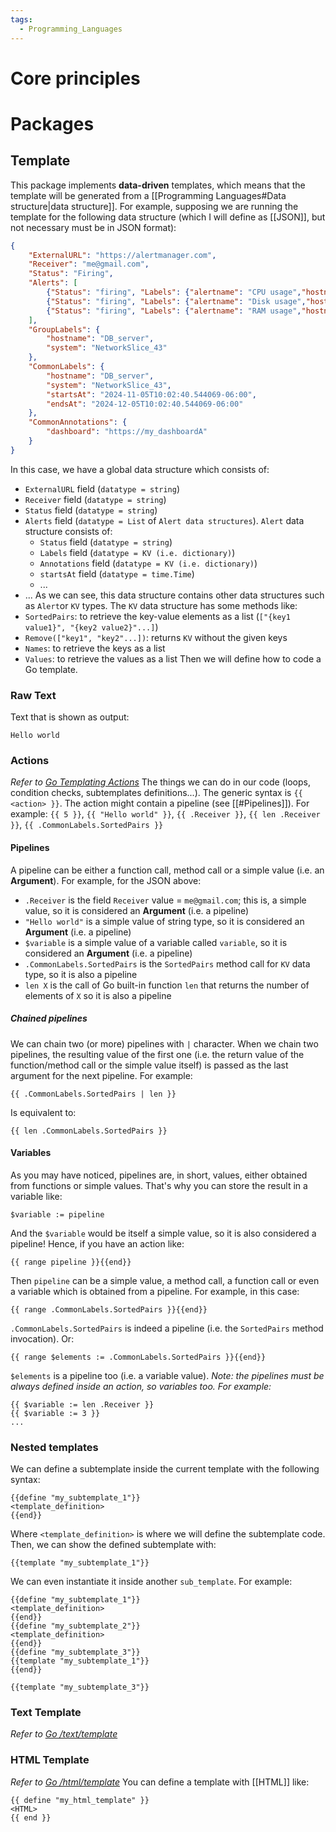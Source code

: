 ```yaml
---
tags:
  - Programming_Languages
---
```

# Core principles
# Packages
## Template
This package implements **data-driven** templates, which means that the template will be generated from a [[Programming Languages#Data structure|data structure]].
For example, supposing we are running the template for the following data structure (which I will define as [[JSON]], but not necessary must be in JSON format):
```JSON
{
	"ExternalURL": "https://alertmanager.com",
	"Receiver": "me@gmail.com",
	"Status": "Firing",
	"Alerts": [
		{"Status": "firing", "Labels": {"alertname": "CPU usage","hostname": "DB_server","system": "NetworkSlice_43", "some_extra_label": "..."}, "Annotations": {"dashboard": "https://my_dashboardA"}, "StartsAt": 2024-11-05T10:02:40.544069-06:00, "endsAt": 2024-12-05T10:02:40.544069-06:00},
		{"Status": "firing", "Labels": {"alertname": "Disk usage","hostname": "DB_server","system": "NetworkSlice_43", "some_extra_label": "..."}, "Annotations": {"dashboard": "https://my_dashboardA"}, "StartsAt": 2024-11-05T10:02:40.544069-06:00, "endsAt": 2024-12-05T10:02:40.544069-06:00},
		{"Status": "firing", "Labels": {"alertname": "RAM usage","hostname": "DB_server","system": "NetworkSlice_43", "some_extra_label": "..."}, "Annotations": {"dashboard": "https://my_dashboardA"}, "StartsAt": 2024-11-05T10:02:40.544069-06:00, "endsAt": 2024-12-05T10:02:40.544069-06:00}
	],
	"GroupLabels": {
		"hostname": "DB_server",
		"system": "NetworkSlice_43"
	},
	"CommonLabels": {
		"hostname": "DB_server",
		"system": "NetworkSlice_43",
		"startsAt": "2024-11-05T10:02:40.544069-06:00",
		"endsAt": "2024-12-05T10:02:40.544069-06:00"
	},
	"CommonAnnotations": {
		"dashboard": "https://my_dashboardA"
	}
}
```
In this case, we have a global data structure which consists of:
- `ExternalURL` field (`datatype = string`)
- `Receiver` field (`datatype = string`)
- `Status` field (`datatype = string`)
- `Alerts` field (`datatype = List` of `Alert data structures`). `Alert` data structure consists of:
	- `Status` field (`datatype = string`)
	- `Labels` field (`datatype = KV (i.e. dictionary)`)
	- `Annotations` field (`datatype = KV (i.e. dictionary)`)
	- `startsAt` field (`datatype = time.Time`)
	- ...
- ...
As we can see, this data structure contains other data structures such as `Alert`or `KV` types. The `KV` data structure has some methods like:
- `SortedPairs`: to retrieve the key-value elements as a list (`["{key1 value1}", "{key2 value2}"...]`)
- `Remove(["key1", "key2"...])`: returns `KV` without the given keys
- `Names`: to retrieve the keys as a list
- `Values`: to retrieve the values as a list
Then we will define how to code a Go template.
### Raw Text
Text that is shown as output:
```my_template.tmpl
Hello world
```
### Actions
_Refer to [Go Templating Actions](https://pkg.go.dev/text/template#hdr-Actions)_
The things we can do in our code (loops, condition checks, subtemplates definitions...). The generic syntax is `{{ <action> }}`.
The action might contain a pipeline (see [[#Pipelines]]). For example: `{{ 5 }}`, `{{ "Hello world" }}`, `{{ .Receiver }}`, `{{ len .Receiver }}`, `{{ .CommonLabels.SortedPairs }}`
#### Pipelines
A pipeline can be either a function call, method call or a simple value (i.e. an **Argument**). For example, for the JSON above:
- `.Receiver` is the field `Receiver` value = `me@gmail.com`; this is, a simple value, so it is considered an **Argument** (i.e. a pipeline)
- `"Hello world"` is a simple value of string type, so it is considered an **Argument** (i.e. a pipeline)
- `$variable` is a simple value of a variable called `variable`, so it is considered an **Argument** (i.e. a pipeline)
- `.CommonLabels.SortedPairs` is the `SortedPairs` method call for `KV` data type, so it is also a pipeline
- `len X` is the call of Go built-in function `len` that returns the number of elements of `X` so it is also a pipeline
##### Chained pipelines
We can chain two (or more) pipelines with `|` character.
When we chain two pipelines, the resulting value of the first one (i.e. the return value of the function/method call or the simple value itself) is passed as the last argument for the next pipeline.
For example:
```my_template.tmpl
{{ .CommonLabels.SortedPairs | len }}
```
Is equivalent to:
```my_template.tmpl
{{ len .CommonLabels.SortedPairs }}
```
#### Variables
As you may have noticed, pipelines are, in short, values, either obtained from functions or simple values. That's why you can store the result in a variable like:
```my_template.tmpl
$variable := pipeline
```
And the `$variable` would be itself a simple value, so it is also considered a pipeline!
Hence, if you have an action like:
```
{{ range pipeline }}{{end}}
```
Then `pipeline` can be a simple value, a method call, a function call or even a variable which is obtained from a pipeline. For example, in this case:
```
{{ range .CommonLabels.SortedPairs }}{{end}}
```
`.CommonLabels.SortedPairs` is indeed a pipeline (i.e. the `SortedPairs` method invocation).
Or:
```
{{ range $elements := .CommonLabels.SortedPairs }}{{end}}
```
`$elements` is a pipeline too (i.e. a variable value).
_Note: the pipelines must be always defined inside an action, so variables too. For example:_
```my_template.tmpl
{{ $variable := len .Receiver }}
{{ $variable := 3 }}
...
```

### Nested templates
We can define a subtemplate inside the current template with the following syntax:
```my_template.tmpl
{{define "my_subtemplate_1"}}
<template_definition>
{{end}}
```
Where `<template_definition>` is where we will define the subtemplate code.
Then, we can show the defined subtemplate with:
```my_template.tmpl
{{template "my_subtemplate_1"}}
```
We can even instantiate it inside another `sub_template`. For example:
```my_template.tmpl
{{define "my_subtemplate_1"}}
<template_definition>
{{end}}
{{define "my_subtemplate_2"}}
<template_definition>
{{end}}
{{define "my_subtemplate_3"}}
{{template "my_subtemplate_1"}}
{{end}}

{{template "my_subtemplate_3"}}
```
### Text Template
_Refer to [Go /text/template](https://pkg.go.dev/text/template)_
### HTML Template
_Refer to [Go /html/template](https://pkg.go.dev/html/template)_
You can define a template with [[HTML]] like:
```my_template.tmpl
{{ define "my_html_template" }}
<HTML>
{{ end }}
```